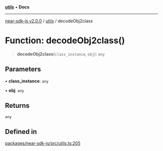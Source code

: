 [**utils**](../README.md) • **Docs**

***

[near-sdk-js v2.0.0](../../packages.md) / [utils](../README.md) / decodeObj2class

# Function: decodeObj2class()

> **decodeObj2class**(`class_instance`, `obj`): `any`

## Parameters

• **class\_instance**: `any`

• **obj**: `any`

## Returns

`any`

## Defined in

[packages/near-sdk-js/src/utils.ts:205](https://github.com/dim-daskalov/near-sdk-js/blob/53243ead20439b18f13476ccccdb08a3226b9136/packages/near-sdk-js/src/utils.ts#L205)
